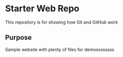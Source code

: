 # Starter Web Repo

This repository is for showing how Git and GitHub work

## Purpose

Sample website with plenty of files for demossssssss